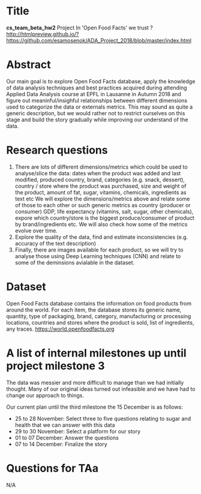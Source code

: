 # Title
__cs_team_beta_hw2__ Project
In 'Open Food Facts' we trust ?
http://htmlpreview.github.io/?https://github.com/esamosenok/ADA_Project_2018/blob/master/index.html

# Abstract
Our main goal is to explore Open Food Facts database, apply the knowledge of data analysis techniques and best practices acquired during attending Applied Data Analysis course at EPFL in Lausanne in Autumn 2018 and figure out meaninful/insighful relationships between different dimensions used to categorize the data or externals metrics.
This may sound as quite a generic description, but we would rather not to restrict ourselves on this stage and build the story gradually while improving our understand of the data.

# Research questions
1. There are lots of different dimensions/metrics which could be used to analyse/slice the data: dates when the product was added and last modified, produced country, brand, categories (e.g. snack, dessert), country / store where the product was purchased, size and weight of the product, amount of fat, sugar, vitamins, chemicals, ingredients as text etc
We will explore the dimensions/metrics above and relate some of those to each other or such generic metrics as country (producer or consumer) GDP, life expectancy (vitamins, salt, sugar, other chemicals), expore which country/store is the biggest produce/consumer of product by brand/ingredients etc. We will also check how some of the metrics evolve over time.
2. Explore the quality of the data, find and estimate inconsistencies (e.g. accuracy of the text description)
3. Finally, there are images available for each product, so we will try to analyse those using Deep Learning techniques (CNN) and relate to some of the deminsions avialable in the dataset.

# Dataset
Open Food Facts database contains the information on food products from around the world. For each item, the database stores its generic name, quantity, type of packaging, brand, category, manufacturing or processing locations, countries and stores where the product is sold, list of ingredients, any traces. 
https://world.openfoodfacts.org

# A list of internal milestones up until project milestone 3
The data was messier and more difficult to manage than we had initially thought. Many of our original ideas turned out infeasible and we have had to change our approach to things.

Our current plan until  the third milestone the 15 December is as follows:
* 25 to 28 November: Select three to five questions relating to sugar and health that we can answer with this data
* 29 to 30 November: Select a platform for our story
* 01 to 07 December: Answer the questions
* 07 to 14 December: Finalize the story

# Questions for TAa
N/A


